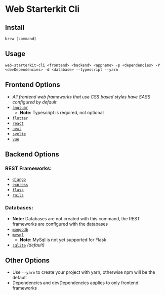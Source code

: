 # Web Starterkit Cli

## Install

```
brew [command]
```

## Usage

```
web-starterkit-cli <frontend> <backend> <appname> -p <dependencies> -P <devDependencies> -d <database> --typescript --yarn
```

## **Frontend Options**

- _All frontend web frameworks that use CSS based styles have SASS configured by default_
- [`angluar`](https://angular.io/)
  - **Note:** Typescript is required, not optional
- [`flutter`](https://flutter.dev/)
- [`react`](https://reactjs.org/)
- [`next`](https://nextjs.org/)
- [`svelte`](https://kit.svelte.dev/)
- [`vue`](https://vuejs.org/)

## **Backend Options**

### REST Frameworks:

- [`django`](https://www.djangoproject.com/)
- [`express`](https://expressjs.com/)
- [`flask`](https://flask.palletsprojects.com/)
- [`rails`](https://rubyonrails.org/)

### Databases:

- **Note:** Databases are not created with this command, the REST frameworks are configured with the databases
- [`mongodb`](https://www.mongodb.com/)
- [`mysql`](https://www.mysql.com/)
  - **Note:** MySql is not yet supported for Flask
- [`sqlite`](https://www.sqlite.org/index.html) _(default)_

## **Other Options**

- Use `--yarn` to create your project with yarn, otherwise npm will be the default
- Dependencies and devDependencies applies to only frontend frameworks
